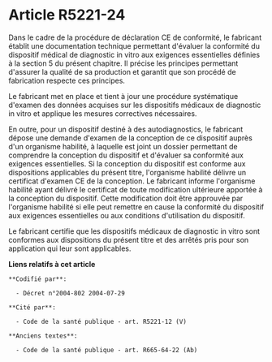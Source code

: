 # Article R5221-24

Dans le cadre de la procédure de déclaration CE de conformité, le fabricant établit une documentation technique permettant
d'évaluer la conformité du dispositif médical de diagnostic in vitro aux exigences essentielles définies à la section 5 du
présent chapitre. Il précise les principes permettant d'assurer la qualité de sa production et garantit que son procédé de
fabrication respecte ces principes.

Le fabricant met en place et tient à jour une procédure systématique d'examen des données acquises sur les dispositifs
médicaux de diagnostic in vitro et applique les mesures correctives nécessaires.

En outre, pour un dispositif destiné à des autodiagnostics, le fabricant dépose une demande d'examen de la conception de ce
dispositif auprès d'un organisme habilité, à laquelle est joint un dossier permettant de comprendre la conception du
dispositif et d'évaluer sa conformité aux exigences essentielles. Si la conception du dispositif est conforme aux
dispositions applicables du présent titre, l'organisme habilité délivre un certificat d'examen CE de la conception. Le
fabricant informe l'organisme habilité ayant délivré le certificat de toute modification ultérieure apportée à la conception
du dispositif. Cette modification doit être approuvée par l'organisme habilité si elle peut remettre en cause la conformité
du dispositif aux exigences essentielles ou aux conditions d'utilisation du dispositif.

Le fabricant certifie que les dispositifs médicaux de diagnostic in vitro sont conformes aux dispositions du présent titre et
des arrêtés pris pour son application qui leur sont applicables.

**Liens relatifs à cet article**

	**Codifié par**:

	  - Décret n°2004-802 2004-07-29

	**Cité par**:

	  - Code de la santé publique - art. R5221-12 (V)

	**Anciens textes**:

	  - Code de la santé publique - art. R665-64-22 (Ab)

